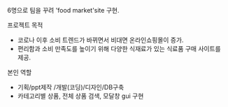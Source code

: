 6명으로 팀을 꾸려 'food market'site 구현.

프로젝트 목적
- 코로나 이후 소비 트렌드가 바뀌면서 비대면 온라인쇼핑몰이 증가.
- 편리함과 소비 만족도를 높이기 위해 다양한 식재료가 있는 식료품 구매 사이트를 제공.

본인 역할
 - 기획/ppt제작 /개발(코딩)/디자인/DB구축
 - 카테고리별 상품, 전체 상품 검색, 모달창 gui 구현
